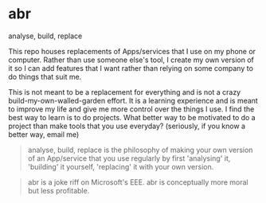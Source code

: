 # abr
analyse, build, replace

This repo houses replacements of Apps/services that I use on my phone or computer. Rather than use someone else's tool, I create my own version of it so I can add features that I want rather than relying on some company to do things that suit me.

This is not meant to be a replacement for everything and is not a crazy build-my-own-walled-garden effort. It is a learning experience and is meant to improve my life and give me more control over the things I use. I find the best way to learn is to do projects. What better way to be motivated to do a project than make tools that you use everyday? (seriously, if you know a better way, email me) 

> analyse, build, replace is the philosophy of making your own version of an App/service that you use regularly by first 'analysing' it, 'building' it yourself, 'replacing' it with your own version.

 > abr is a joke riff on Microsoft's EEE. abr is conceptually more moral but less profitable. 


